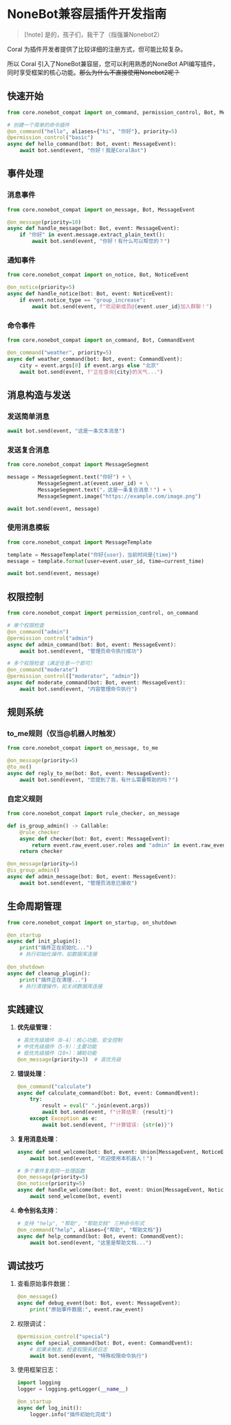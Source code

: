 # NoneBot兼容层插件开发指南

> [!note] 是的，孩子们，我干了（指强兼Nonebot2）

Coral 为插件开发者提供了比较详细的注册方式，但可能比较复杂。

所以 Coral 引入了NoneBot兼容层，您可以利用熟悉的NoneBot API编写插件，同时享受框架的核心功能。<s>那么为什么不直接使用Nonebot2呢？</s>

## 快速开始

```python
from core.nonebot_compat import on_command, permission_control, Bot, MessageEvent

# 创建一个简单的命令插件
@on_command("hello", aliases={"hi", "你好"}, priority=5)
@permission_control("basic")
async def hello_command(bot: Bot, event: MessageEvent):
    await bot.send(event, "你好！我是CoralBot")
```

## 事件处理

### 消息事件

```python
from core.nonebot_compat import on_message, Bot, MessageEvent

@on_message(priority=10)
async def handle_message(bot: Bot, event: MessageEvent):
    if "你好" in event.message.extract_plain_text():
        await bot.send(event, "你好！有什么可以帮您的？")
```

### 通知事件

```python
from core.nonebot_compat import on_notice, Bot, NoticeEvent

@on_notice(priority=5)
async def handle_notice(bot: Bot, event: NoticeEvent):
    if event.notice_type == "group_increase":
        await bot.send(event, f"欢迎新成员@{event.user_id}加入群聊！")
```

### 命令事件

```python
from core.nonebot_compat import on_command, Bot, CommandEvent

@on_command("weather", priority=5)
async def weather_command(bot: Bot, event: CommandEvent):
    city = event.args[0] if event.args else "北京"
    await bot.send(event, f"正在查询{city}的天气...")
```

## 消息构造与发送

### 发送简单消息

```python
await bot.send(event, "这是一条文本消息")
```

### 发送复合消息

```python
from core.nonebot_compat import MessageSegment

message = MessageSegment.text("你好") + \
          MessageSegment.at(event.user_id) + \
          MessageSegment.text("，这是一条复合消息！") + \
          MessageSegment.image("https://example.com/image.png")

await bot.send(event, message)
```

### 使用消息模板

```python
from core.nonebot_compat import MessageTemplate

template = MessageTemplate("你好{user}，当前时间是{time}")
message = template.format(user=event.user_id, time=current_time)

await bot.send(event, message)
```

## 权限控制

```python
from core.nonebot_compat import permission_control, on_command

# 单个权限检查
@on_command("admin")
@permission_control("admin")
async def admin_command(bot: Bot, event: MessageEvent):
    await bot.send(event, "管理员命令执行成功")

# 多个权限检查（满足任意一个即可）
@on_command("moderate")
@permission_control(["moderator", "admin"])
async def moderate_command(bot: Bot, event: MessageEvent):
    await bot.send(event, "内容管理命令执行")
```

## 规则系统

### to_me规则（仅当@机器人时触发）

```python
from core.nonebot_compat import on_message, to_me

@on_message(priority=5)
@to_me()
async def reply_to_me(bot: Bot, event: MessageEvent):
    await bot.send(event, "您提到了我，有什么需要帮助的吗？")
```

### 自定义规则

```python
from core.nonebot_compat import rule_checker, on_message

def is_group_admin() -> Callable:
    @rule_checker
    async def checker(bot: Bot, event: MessageEvent):
        return event.raw_event.user.roles and "admin" in event.raw_event.user.roles
    return checker

@on_message(priority=5)
@is_group_admin()
async def admin_message(bot: Bot, event: MessageEvent):
    await bot.send(event, "管理员消息已接收")
```

## 生命周期管理

```python
from core.nonebot_compat import on_startup, on_shutdown

@on_startup
async def init_plugin():
    print("插件正在初始化...")
    # 执行初始化操作，如数据库连接
    
@on_shutdown
async def cleanup_plugin():
    print("插件正在清理...")
    # 执行清理操作，如关闭数据库连接
```

## 实践建议

1. **优先级管理**：

   ```python
   # 高优先级插件（0-4）：核心功能、安全控制
   # 中优先级插件（5-9）：主要功能
   # 低优先级插件（10+）：辅助功能
   @on_message(priority=3)  # 高优先级
   ```

2. **错误处理**：

   ```python
   @on_command("calculate")
   async def calculate_command(bot: Bot, event: CommandEvent):
       try:
           result = eval(" ".join(event.args))
           await bot.send(event, f"计算结果: {result}")
       except Exception as e:
           await bot.send(event, f"计算错误: {str(e)}")
   ```

3. **复用消息处理**：

   ```python
   async def send_welcome(bot: Bot, event: Union[MessageEvent, NoticeEvent]):
       await bot.send(event, "欢迎使用本机器人！")
   
   # 多个事件复用同一处理函数
   @on_message(priority=5)
   @on_notice(priority=5)
   async def handle_welcome(bot: Bot, event: Union[MessageEvent, NoticeEvent]):
       await send_welcome(bot, event)
   ```

4. **命令别名支持**：

   ```python
   # 支持 "help", "帮助", "帮助文档" 三种命令形式
   @on_command("help", aliases={"帮助", "帮助文档"})
   async def help_command(bot: Bot, event: CommandEvent):
       await bot.send(event, "这里是帮助文档...")
   ```

## 调试技巧

1. 查看原始事件数据：

   ```python
   @on_message()
   async def debug_event(bot: Bot, event: MessageEvent):
       print("原始事件数据:", event.raw_event)
   ```

2. 权限调试：

   ```python
   @permission_control("special")
   async def special_command(bot: Bot, event: CommandEvent):
       # 如果未触发，检查权限系统日志
       await bot.send(event, "特殊权限命令执行")
   ```

3. 使用框架日志：

   ```python
   import logging
   logger = logging.getLogger(__name__)
   
   @on_startup
   async def log_init():
       logger.info("插件初始化完成")
   ```
